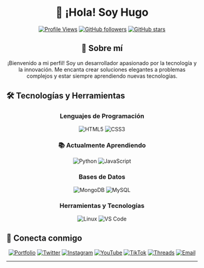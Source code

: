 <div align="center">

# 👋 ¡Hola! Soy Hugo


[![Profile Views](https://komarev.com/ghpvc/?username=hugooae&color=blue&style=flat-square)](https://github.com/hugooae)
[![GitHub followers](https://img.shields.io/github/followers/hugooae?style=flat-square&color=blue)](https://github.com/hugooae?tab=followers)
[![GitHub stars](https://img.shields.io/github/stars/hugooae?style=flat-square&color=yellow)](https://github.com/hugooae)



## 🚀 Sobre mí

¡Bienvenido a mi perfil! Soy un desarrollador apasionado por la tecnología y la innovación. Me encanta crear soluciones elegantes a problemas complejos y estar siempre aprendiendo nuevas tecnologías.

</div>

## 🛠️ Tecnologías y Herramientas

<div align="center">

### Lenguajes de Programación
![HTML5](https://img.shields.io/badge/-HTML5-E34F26?style=flat-square&logo=html5&logoColor=white)
![CSS3](https://img.shields.io/badge/-CSS3-1572B6?style=flat-square&logo=css3&logoColor=white)

### 📚 Actualmente Aprendiendo
![Python](https://img.shields.io/badge/-Python-3776AB?style=flat-square&logo=python&logoColor=white)
![JavaScript](https://img.shields.io/badge/-JavaScript-F7DF1E?style=flat-square&logo=javascript&logoColor=black)

### Bases de Datos
![MongoDB](https://img.shields.io/badge/-MongoDB-47A248?style=flat-square&logo=mongodb&logoColor=white)
![MySQL](https://img.shields.io/badge/-MySQL-4479A1?style=flat-square&logo=mysql&logoColor=white)

### Herramientas y Tecnologías
![Linux](https://img.shields.io/badge/-Linux-FCC624?style=flat-square&logo=linux&logoColor=black)
![VS Code](https://img.shields.io/badge/-VS%20Code-007ACC?style=flat-square&logo=visual-studio-code&logoColor=white)

</div>

## 🤝 Conecta conmigo

<div align="center">

[![Portfolio](https://img.shields.io/badge/-Portfolio-FF5722?style=for-the-badge&logo=google-chrome&logoColor=white)](https://soyhugo.es)
[![Twitter](https://img.shields.io/badge/-Twitter-1DA1F2?style=for-the-badge&logo=twitter&logoColor=white)](https://twitter.com/hugoo_ae)
[![Instagram](https://img.shields.io/badge/-Instagram-E4405F?style=for-the-badge&logo=instagram&logoColor=white)](https://instagram.com/hugoo.ae)
[![YouTube](https://img.shields.io/badge/-YouTube-FF0000?style=for-the-badge&logo=youtube&logoColor=white)](https://youtube.com/@hugooae)
[![TikTok](https://img.shields.io/badge/-TikTok-000000?style=for-the-badge&logo=tiktok&logoColor=white)](https://tiktok.com/@hugoo.ae)
[![Threads](https://img.shields.io/badge/-Threads-000000?style=for-the-badge&logo=threads&logoColor=white)](https://threads.net/@hugoo.ae)
[![Email](https://img.shields.io/badge/-Email-D14836?style=for-the-badge&logo=gmail&logoColor=white)](mailto:info@soyhugo.es)

</div>

<!-- 
<div align="center">

[![Buy Me A Coffee](https://img.shields.io/badge/-Buy%20Me%20A%20Coffee-FFDD00?style=for-the-badge&logo=buy-me-a-coffee&logoColor=black)](https://buymeacoffee.com/hugooae)

</div>
-->

---
